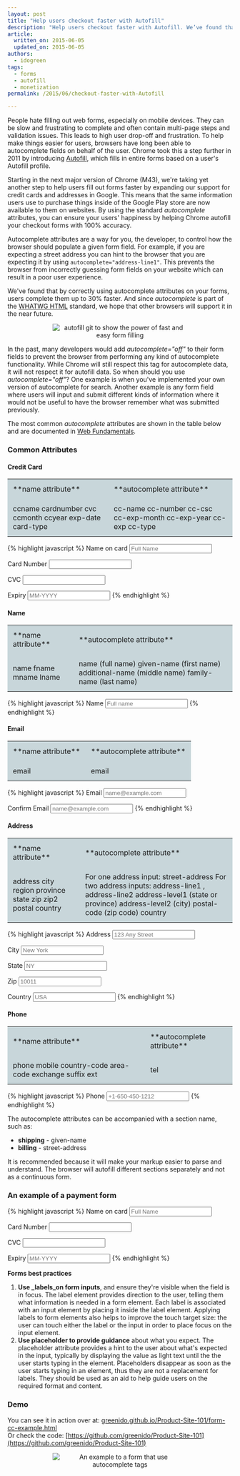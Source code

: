 ```yaml
---
layout: post
title: "Help users checkout faster with Autofill"
description: "Help users checkout faster with Autofill. We’ve found that by correctly using autocomplete attributes on your forms, users complete them up to 30% faster!"
article:
  written_on: 2015-06-05
  updated_on: 2015-06-05
authors:
  - idogreen
tags:
  - forms
  - autofill
  - monetization
permalink: /2015/06/checkout-faster-with-Autofill

---
```


<style type="text/css">
td {
  padding: 0.75em;
  background: rgba(162, 186, 194, 0.58);
}
</style>
People hate filling out web forms, especially on mobile devices. They can be 
slow and frustrating to complete and often contain multi-page steps and 
validation issues. This leads to high user drop-off and frustration. To help 
make things easier for users, browsers have long been able to autocomplete 
fields on behalf of the user. Chrome took this a step further in 2011 by 
introducing [Autofill](https://support.google.com/chrome/answer/142893?hl=en), 
which fills in entire forms based on a user's Autofill profile.

Starting in the next major version of Chrome (M43), we're taking yet another 
step to help users fill out forms faster by expanding our support for credit 
cards and addresses in Google. This means that the same information users use to 
purchase things inside of the Google Play store are now available to them on 
websites. By using the standard _autocomplete_ attributes, you can ensure your 
users' happiness by helping Chrome autofill your checkout forms with 100% 
accuracy.

Autocomplete attributes are a way for you, the developer, to control how the 
browser should populate a given form field.  For example, if you are expecting a 
street address you can hint to the browser that you are expecting it by using 
`autocomplete="address-line1"`. This prevents the browser from incorrectly 
guessing form fields on your website which can result in a poor user experience.

We've found that by correctly using autocomplete attributes on your forms, users 
complete them up to 30% faster. And since _autocomplete_ is part of the [WHATWG 
](https://html.spec.whatwg.org/multipage/forms.html#autofill)[HTML](https://html.spec.whatwg.org/multipage/forms.html#autofill) 
standard, we hope that other browsers will support it in the near future.  

<p style="text-align: center;">
  <img style="max-width: 60%; height: auto;" src="{% asset_path 2015-06-05-checkout-faster-with-autofill/autofill-1.gif %}" alt="autofill git to show the power of fast and easy form filling" />
</p>

In the past, many developers would add _autocomplete="off"_ to their form fields 
to prevent the browser from performing any kind of autocomplete functionality. 
While Chrome will still respect this tag for autocomplete data, it will not 
respect it for autofill data. So when should you use _autocomplete="off"_? One 
example is when you've implemented your own version of autocomplete for search. 
Another example is any form field where users will input and submit different 
kinds of information where it would not be useful to have the browser remember 
what was submitted previously.

The most common _autocomplete_ attributes are shown in the table below and are 
documented in [Web Fundamentals](https://developers.google.com/web/fundamentals/input/?hl=en).

### Common Attributes

#### Credit Card

<table>
<tr>
<td markdown="block">
**name attribute**
</td>
<td markdown="block">
**autocomplete attribute**
</td>
</tr>
<tr>
<td markdown="block">
ccname 
cardnumber  
cvc  
ccmonth  
ccyear  
exp-date  
card-type
</td>
<td markdown="block">
cc-name  
cc-number  
cc-csc  
cc-exp-month  
cc-exp-year  
cc-exp  
cc-type
</td>
</tr>
</table>
{% highlight javascript %}
<label for="frmNameCC">Name on card</label>
<input name="ccname" id="frmNameCC" required placeholder="Full Name" autocomplete="cc-name">    

<label for="frmCCNum">Card Number</label>
<input name="cardnumber" id="frmCCNum" required autocomplete="cc-number">    

<label for="frmCCCVC">CVC</label>
<input name="cvc" id="frmCCCVC" required autocomplete="cc-csc"> 
  
<label for="frmCCExp">Expiry</label>
<input name="cc-exp" id="frmCCExp" required placeholder="MM-YYYY" autocomplete="cc-exp">
{% endhighlight %}

#### Name

<table>
<tr>
<td markdown="block">
**name attribute**
</td>
<td markdown="block">
**autocomplete attribute**
</td>
</tr>
<tr>
<td markdown="block">
name  
fname  
mname  
lname
</td>
<td markdown="block">
name (full name)  
given-name (first name)  
additional-name (middle name)  
family-name (last name)
</td>
</tr>
</table>

{% highlight javascript %} 
<label for="frmNameA">Name</label>
<input name="name" id="frmNameA" placeholder="Full name" required autocomplete="name">
{% endhighlight %}
     
#### Email

<table>
<tr>
<td markdown="block">
**name attribute**
</td>
<td markdown="block">
**autocomplete attribute**
</td>
</tr>
<tr>
<td markdown="block">
email
</td>
<td markdown="block">
email
</td>
</tr>
</table>

{% highlight javascript %}
<label for="frmEmailA">Email</label>
<input type="email" name="email" id="frmEmailA" placeholder="name@example.com" required autocomplete="email">

<label for="frmEmailC">Confirm Email</label>
<input type="email" name="emailC" id="frmEmailC" placeholder="name@example.com" required autocomplete="email">
{% endhighlight %}

#### Address

<table>
<tr>
<td markdown="block">
**name attribute**
</td>
<td markdown="block">
**autocomplete attribute**
</td>
</tr>
<tr>
<td markdown="block">
address  
city  
region  
province  
state  
zip  
zip2  
postal  
country
</td>
<td markdown="block">
For one address input: street-address  
For two address inputs: address-line1 , address-line2  
address-level1 (state or province)  
address-level2 (city)  
postal-code (zip code)  
country
</td>
</tr>
</table>

{% highlight javascript %}
<label for="frmAddressS">Address</label>
<input name="ship-address" required id="frmAddressS" placeholder="123 Any Street" autocomplete="shipping street-address">

<label for="frmCityS">City</label>
<input name="ship-city" required id="frmCityS" placeholder="New York" autocomplete="shipping locality">

<label for="frmStateS">State</label>
<input name="ship-state" required id="frmStateS" placeholder="NY" autocomplete="shipping region">

<label for="frmZipS">Zip</label>
<input name="ship-zip" required id="frmZipS" placeholder="10011" autocomplete="shipping postal-code">

<label for="frmCountryS">Country</label>
<input name="ship-country" required id="frmCountryS" placeholder="USA" autocomplete="shipping country">
{% endhighlight %}


#### Phone

<table>
<tr>
<td markdown="block">
**name attribute**
</td>
<td markdown="block">
**autocomplete attribute**
</td>
</tr>
<tr>
<td markdown="block">
phone  
mobile  
country-code  
area-code  
exchange  
suffix  
ext
</td>
<td markdown="block">
tel
</td>
</tr>
</table>

{% highlight javascript %}
<label for="frmPhoneNumA">Phone</label>
<input type="tel" name="phone" id="frmPhoneNumA" placeholder="+1-650-450-1212" required autocomplete="tel">
{% endhighlight %}

   
The autocomplete attributes can be accompanied with a section name, such as:

* **shipping** - given-name
* **billing**  - street-address<br/>

It is recommended because it will make your markup easier to parse and 
understand. The browser will autofill different sections separately and not as a 
continuous form.

### An example of a payment form

{% highlight javascript %}
<label for="frmNameCC">Name on card</label>
<input name="ccname" id="frmNameCC" required placeholder="Full Name" autocomplete="cc-name">

<label for="frmCCNum">Card Number</label>
<input name="cardnumber" id="frmCCNum" required autocomplete="cc-number">

<label for="frmCCCVC">CVC</label>
<input name="cvc" id="frmCCCVC" required autocomplete="cc-csc">
  
<label for="frmCCExp">Expiry</label>
<input name="cc-exp" id="frmCCExp" required placeholder="MM-YYYY" autocomplete="cc-exp">
{% endhighlight %}

**Forms best practices**

1. **Use _labels_on form inputs**, and ensure they're visible when the 
   field is in focus. The label element provides direction to the user, telling 
   them what information is needed in a form element. Each label is associated 
   with an input element by placing it inside the label element. Applying labels 
   to form elements also helps to improve the touch target size: the user can 
   touch either the label or the input in order to place focus on the input 
   element.
1. **Use placeholder to provide guidance** about what you expect. The 
   placeholder attribute provides a hint to the user about what's expected in 
   the input, typically by displaying the value as light text until the the user 
   starts typing in the element. Placeholders disappear as soon as the user 
   starts typing in an element, thus they are not a replacement for labels. They 
   should be used as an aid to help guide users on the required format and 
   content.

### Demo

You can see it in action over at: 
[greenido.github.io/Product-Site-101/form-cc-example.html](https://greenido.github.io/Product-Site-101/form-cc-example.html)  
Or check the code: 
[https://github.com/greenido/Product-Site-101](https://github.com/greenido/Product-Site-101)

<p style="text-align: center;">
  <img style="max-width: 60%; height: auto;" src="{% asset_path 2015-06-05-checkout-faster-with-autofill/autofill-ex.png %}" alt="An example to a form that use autocomplete tags" />
</p>

